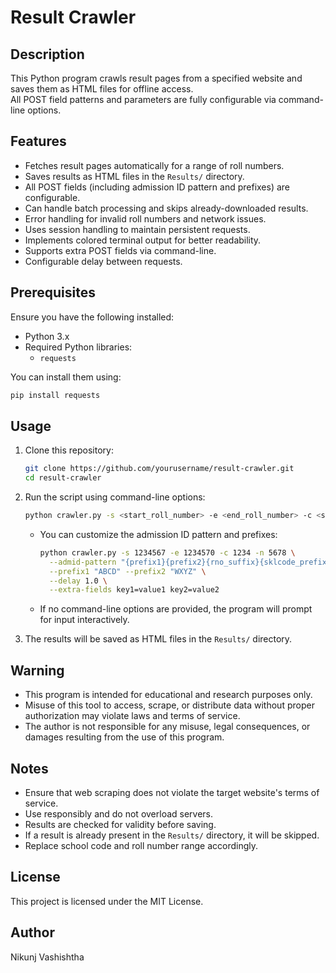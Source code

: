 # Result Crawler

## Description
This Python program crawls result pages from a specified website and saves them as HTML files for offline access.  
All POST field patterns and parameters are fully configurable via command-line options.

## Features
- Fetches result pages automatically for a range of roll numbers.
- Saves results as HTML files in the `Results/` directory.
- All POST fields (including admission ID pattern and prefixes) are configurable.
- Can handle batch processing and skips already-downloaded results.
- Error handling for invalid roll numbers and network issues.
- Uses session handling to maintain persistent requests.
- Implements colored terminal output for better readability.
- Supports extra POST fields via command-line.
- Configurable delay between requests.

## Prerequisites
Ensure you have the following installed:
- Python 3.x
- Required Python libraries:
  - `requests`
  
You can install them using:
```sh
pip install requests
```

## Usage
1. Clone this repository:
   ```sh
   git clone https://github.com/yourusername/result-crawler.git
   cd result-crawler
   ```
2. Run the script using command-line options:
   ```sh
   python crawler.py -s <start_roll_number> -e <end_roll_number> -c <school_code> -n <center_code>
   ```
   - You can customize the admission ID pattern and prefixes:
     ```sh
     python crawler.py -s 1234567 -e 1234570 -c 1234 -n 5678 \
       --admid-pattern "{prefix1}{prefix2}{rno_suffix}{sklcode_prefix}{centno_suffix}" \
       --prefix1 "ABCD" --prefix2 "WXYZ" \
       --delay 1.0 \
       --extra-fields key1=value1 key2=value2
     ```
   - If no command-line options are provided, the program will prompt for input interactively.

3. The results will be saved as HTML files in the `Results/` directory.

## Warning

- This program is intended for educational and research purposes only.
- Misuse of this tool to access, scrape, or distribute data without proper authorization may violate laws and terms of service.
- The author is not responsible for any misuse, legal consequences, or damages resulting from the use of this program.

## Notes
- Ensure that web scraping does not violate the target website's terms of service.
- Use responsibly and do not overload servers.
- Results are checked for validity before saving.
- If a result is already present in the `Results/` directory, it will be skipped.
- Replace school code and roll number range accordingly.

## License
This project is licensed under the MIT License.

## Author
Nikunj Vashishtha


